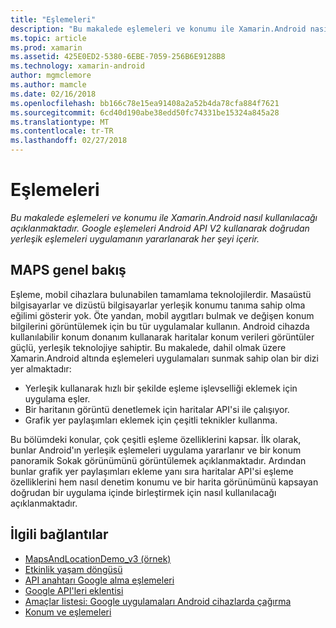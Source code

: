 ```yaml
---
title: "Eşlemeleri"
description: "Bu makalede eşlemeleri ve konumu ile Xamarin.Android nasıl kullanılacağı açıklanmaktadır. Google eşlemeleri Android API V2 kullanarak doğrudan yerleşik eşlemeleri uygulamanın yararlanarak her şeyi içerir."
ms.topic: article
ms.prod: xamarin
ms.assetid: 425E0ED2-5380-6EBE-7059-256B6E9128B8
ms.technology: xamarin-android
author: mgmclemore
ms.author: mamcle
ms.date: 02/16/2018
ms.openlocfilehash: bb166c78e15ea91408a2a52b4da78cfa884f7621
ms.sourcegitcommit: 6cd40d190abe38edd50fc74331be15324a845a28
ms.translationtype: MT
ms.contentlocale: tr-TR
ms.lasthandoff: 02/27/2018
---
```

# <a name="maps"></a>Eşlemeleri

_Bu makalede eşlemeleri ve konumu ile Xamarin.Android nasıl kullanılacağı açıklanmaktadır. Google eşlemeleri Android API V2 kullanarak doğrudan yerleşik eşlemeleri uygulamanın yararlanarak her şeyi içerir._

## <a name="maps-overview"></a>MAPS genel bakış

Eşleme, mobil cihazlara bulunabilen tamamlama teknolojilerdir. Masaüstü bilgisayarlar ve dizüstü bilgisayarlar yerleşik konumu tanıma sahip olma eğilimi gösterir yok. Öte yandan, mobil aygıtları bulmak ve değişen konum bilgilerini görüntülemek için bu tür uygulamalar kullanın. Android cihazda kullanılabilir konum donanım kullanarak haritalar konum verileri görüntüler güçlü, yerleşik teknolojiye sahiptir. Bu makalede, dahil olmak üzere Xamarin.Android altında eşlemeleri uygulamaları sunmak sahip olan bir dizi yer almaktadır: 

-  Yerleşik kullanarak hızlı bir şekilde eşleme işlevselliği eklemek için uygulama eşler.
-  Bir haritanın görüntü denetlemek için haritalar API'si ile çalışıyor.
-  Grafik yer paylaşımları eklemek için çeşitli teknikler kullanma.

Bu bölümdeki konular, çok çeşitli eşleme özelliklerini kapsar.
İlk olarak, bunlar Android'ın yerleşik eşlemeleri uygulama yararlanır ve bir konum panoramik Sokak görünümünü görüntülemek açıklanmaktadır. Ardından bunlar grafik yer paylaşımları ekleme yanı sıra haritalar API'si eşleme özelliklerini hem nasıl denetim konumu ve bir harita görünümünü kapsayan doğrudan bir uygulama içinde birleştirmek için nasıl kullanılacağı açıklanmaktadır.


## <a name="related-links"></a>İlgili bağlantılar

- [MapsAndLocationDemo_v3 (örnek)](https://developer.xamarin.com/samples/monodroid/MapsAndLocationDemo_v3/)
- [Etkinlik yaşam döngüsü](~/android/app-fundamentals/activity-lifecycle/index.md)
- [API anahtarı Google alma eşlemeleri](~/android/platform/maps-and-location/maps/obtaining-a-google-maps-api-key.md)
- [Google API'leri eklentisi](http://code.google.com/android/add-ons/google-apis/reference/index.html?com/google/android/maps/package-summary.html)
- [Amaçlar listesi: Google uygulamaları Android cihazlarda çağırma](http://developer.android.com/guide/appendix/g-app-intents.html)
- [Konum ve eşlemeleri](http://developer.android.com/guide/topics/location/index.html)
